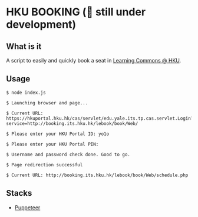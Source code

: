 # HKU BOOKING (:construction: still under development)

## What is it
A script to easily and quickly book a seat in [Learning Commons @ HKU](http://www.les.hku.hk/teaching-learning/learning-space/booking-arrangement-of-learning-space). 

## Usage
```
$ node index.js 

$ Launching browser and page...

$ Current URL: https://hkuportal.hku.hk/cas/servlet/edu.yale.its.tp.cas.servlet.Login?service=http://booking.its.hku.hk/lebook/book/Web/

$ Please enter your HKU Portal ID: yo1o

$ Please enter your HKU Portal PIN: 

$ Username and password check done. Good to go.

$ Page redirection successful

$ Current URL: http://booking.its.hku.hk/lebook/book/Web/schedule.php
```

## Stacks
* [Puppeteer](https://github.com/GoogleChrome/puppeteer)
